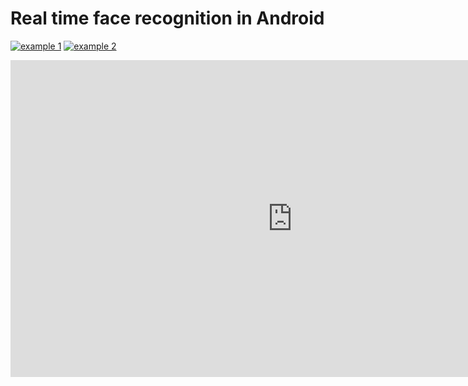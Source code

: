 
# Real time face recognition in Android 


[![example 1](https://img.youtube.com/embed/PqLKCaNm3G0/0.jpg)](https://www.youtube.com/embed/PqLKCaNm3G0 "demo 1")
[![example 2](http://img.youtube.com/vi/y-1lO3m-SRI/0.jpg)](https://youtu.be/y-1lO3m-SRI "demo 2")



<iframe width="901" height="507" src="https://www.youtube.com/embed/PqLKCaNm3G0" frameborder="0" allow="accelerometer; autoplay; clipboard-write; encrypted-media; gyroscope; picture-in-picture" allowfullscreen></iframe>
